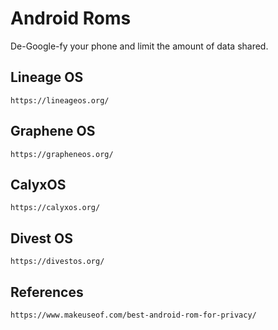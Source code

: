 Android Roms
====================

De-Google-fy your phone and limit the amount of data shared. 

Lineage OS
----------

    https://lineageos.org/

Graphene OS 
-----------

    https://grapheneos.org/

CalyxOS
-------

    https://calyxos.org/

Divest OS
---------

    https://divestos.org/

References
-----------

    https://www.makeuseof.com/best-android-rom-for-privacy/